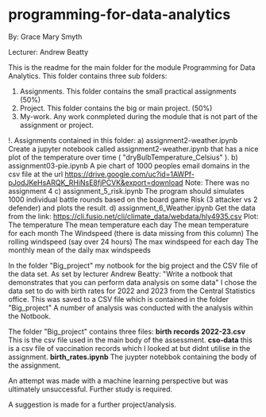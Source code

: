 # programming-for-data-analytics

By: Grace Mary Smyth

Lecturer: Andrew Beatty

This is the readme for the main folder for the module Programming for Data Analytics. 
This folder contains three sub folders:
1. Assignments.
This folder contains the small practical assignments (50%)
2. Project. 
This folder contains the big or main project. (50%)
3. My-work.
Any work conmpleted during the module that is not part of the assignment or project.



!. Assignments contained in this folder:
    a) assignment2-weather.ipynb
        Create a jupyter notebook called assignment2-weather.ipynb that has a nice plot of the temperature over time ( "dryBulbTemperature_Celsius" ). 
    b) assignment03-pie.ipynb
        A pie chart of 1000 peoples email domains in the csv file at the url
        https://drive.google.com/uc?id=1AWPf-pJodJKeHsARQK_RHiNsE8fjPCVK&export=download
       Note: There was no assignment 4
    c) assignment_5_risk.ipynb
           The program should simulates 1000 individual battle rounds based on the board game Risk (3 attacker vs 2 defender) and plots the result.
     d) assignment_6_Weather.ipynb
          Get the data from the link:
            https://cli.fusio.net/cli/climate_data/webdata/hly4935.csv
            Plot:
            The temperature
            The mean temperature each day
            The mean temperature for each month 
            The Windspeed (there is data missing from this column)
            The rolling windspeed (say over 24 hours)
            The max windspeed for each day
            The monthly mean of the daily max windspeeds    


In the folder "Big_project" my notbook for the big project and the CSV file of the data set. 
As set by lecturer Andrew Beatty:
"Write a notbook that demonstrates that you can perform data analysis on some data" I chose the data set to do with birth rates for 2022 and 2023 from the Central Statistics office. This was saved to a CSV file which is contained in the folder "Big_project" A number of analysis was conducted with the analysis within the Notbook. 

The folder "Big_project" contains three files:
**birth records 2022-23.csv**
This is the csv file used in the main body of the assessment.
**cso-data**
this is a csv file of vaccination records which I looked at but didnt utilise in the assignment.
**birth_rates.ipynb**
The juypter notebbok containing the body of the assignment. 

An attempt was made with a machine learning perspective but was ultimately unsuccessful. Further study is required. 

A suggestion is made for a further project/analysis. 